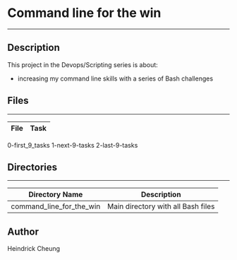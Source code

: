 # Command line for the win
---
## Description
This project in the Devops/Scripting series is about:
* increasing my command line skills with a series of Bash challenges

## Files
---
File|Task
---|---
0-first_9_tasks
1-next-9-tasks
2-last-9-tasks

## Directories
---
Directory Name | Description
---|---
command_line_for_the_win | Main directory with all Bash files

## Author
Heindrick Cheung